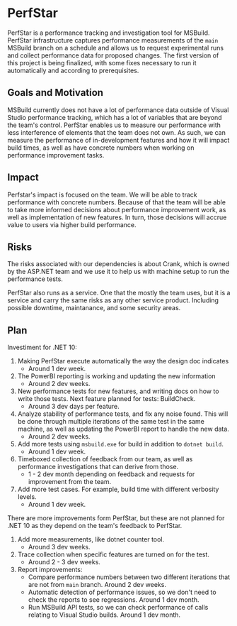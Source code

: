 # PerfStar
PerfStar is a performance tracking and investigation tool for MSBuild. PerfStar infrastructure captures performance measurements of the `main` MSBuild branch on a schedule and allows us to request experimental runs and collect performance data for proposed changes. The first version of this project is being finalized, with some fixes necessary to run it automatically and according to prerequisites.

## Goals and Motivation
MSBuild currently does not have a lot of performance data outside of Visual Studio performance tracking, which has a lot of variables that are beyond the team's control. PerfStar enables us to measure our performance with less interference of elements that the team does not own. As such, we can measure the performance of in-development features and how it will impact build times, as well as have concrete numbers when working on performance improvement tasks.

## Impact
Perfstar's impact is focused on the team. We will be able to track performance with concrete numbers. Because of that the team will be able to take more informed decisions about performance improvement work, as well as implementation of new features. In turn, those decisions will accrue value to users via higher build performance.

## Risks
The risks associated with our dependencies is about Crank, which is owned by the ASP.NET team and we use it to help us with machine setup to run the performance tests.

PerfStar also runs as a service. One that the mostly the team uses, but it is a service and carry the same risks as any other service product. Including possible downtime, maintanance, and some security areas.

## Plan
Investiment for .NET 10:
 1. Making PerfStar execute automatically the way the design doc indicates
    - Around 1 dev week.
2. The PowerBI reporting is working and updating the new information
   - Around 2 dev weeks.
3. New performance tests for new features, and writing docs on how to write those tests. Next feature planned for tests: BuildCheck.
   - Around 3 dev days per feature.
4. Analyze stability of performance tests, and fix any noise found. This will be done through multiple iterations of the same test in the same machine, as well as updating the PowerBI report to handle the new data.
   - Around 2 dev weeks.
5. Add more tests using `msbuild.exe` for build in addition to `dotnet build`.
   - Around 1 dev week.
6. Timeboxed collection of feedback from our team, as well as performance investigations that can derive from those.
   - 1 - 2 dev month depending on feedback and requests for improvement from the team.
7. Add more test cases. For example, build time with different verbosity levels.
   - Around 1 dev week.

There are more improvements form PerfStar, but these are not planned for .NET 10 as they depend on the team's feedback to PerfStar.
1. Add more measurements, like dotnet counter tool.
   - Around 3 dev weeks.
2. Trace collection when specific features are turned on for the test.
   - Around 2 - 3 dev weeks.
3. Report improvements:
   - Compare performance numbers between two different iterations that are not from `main` branch. Around 2 dev weeks.
   - Automatic detection of performance issues, so we don't need to check the reports to see regressions. Around 1 dev month.
   - Run MSBuild API tests, so we can check performance of calls relating to Visual Studio builds. Around 1 dev month.